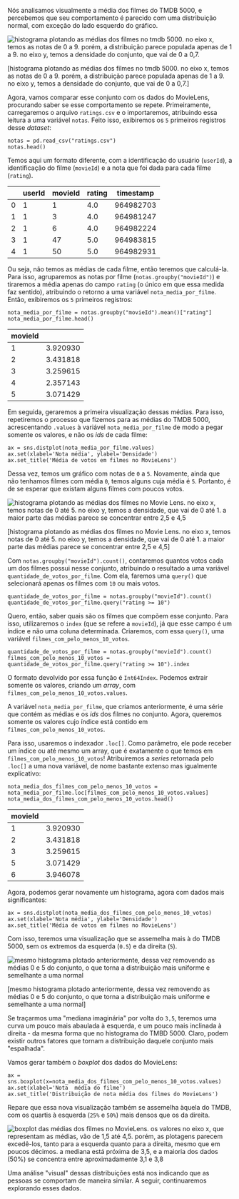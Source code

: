 Nós analisamos visualmente a média dos filmes do TMDB 5000, e percebemos que seu comportamento é parecido com uma distribuição normal, com exceção do lado esquerdo do gráfico. 

![histograma plotando as médias dos filmes no tmdb 5000. no eixo x, temos as notas de 0 a 9. porém, a distribuição parece populada apenas de 1 a 9. no eixo y, temos a densidade do conjunto, que vai de 0 a 0,7.](https://s3.amazonaws.com/caelum-online-public/1112+-+data-science-testes-estatisticos/Transcri%C3%A7%C3%A3o/Imagens/histogramav5.png)

[histograma plotando as médias dos filmes no tmdb 5000. no eixo x, temos as notas de 0 a 9. porém, a distribuição parece populada apenas de 1 a 9. no eixo y, temos a densidade do conjunto, que vai de 0 a 0,7.]

Agora, vamos comparar esse conjunto com os dados do MovieLens, procurando saber se esse comportamento se repete. Primeiramente, carregaremos o arquivo  `ratings.csv` e o importaremos, atribuindo essa leitura a uma variável `notas`. Feito isso, exibiremos os `5` primeiros registros desse *dataset*:

```
notas = pd.read_csv("ratings.csv")
notas.head()
```

Temos aqui um formato diferente, com a identificação do usuário (`userId`), a identificação do filme (`movieId`) e a nota que foi dada para cada filme (`rating`). 

|   | userId | movieId | rating | timestamp |
|---|--------|---------|--------|-----------|
| 0 | 1      | 1       | 4.0    | 964982703 |
| 1 | 1      | 3       | 4.0    | 964981247 |
| 2 | 1      | 6       | 4.0    | 964982224 |
| 3 | 1      | 47      | 5.0    | 964983815 |
| 4 | 1      | 50      | 5.0    | 964982931 |

Ou seja, não temos as médias de cada filme, então teremos que calculá-la. Para isso, agruparemos as notas por filme (`notas.groupby("movieId")`) e tiraremos a média apenas do campo `rating` (o único em que essa medida faz sentido), atribuindo o retorno a uma variável `nota_media_por_filme`. Então, exibiremos os `5` primeiros registros: 

```
nota_media_por_filme = notas.groupby("movieId").mean()["rating"]
nota_media_por_filme.head()
```

| movieId |                |
|---------|----------------|
| 1       | 3.920930       |
| 2       | 3.431818       |
| 3       | 3.259615       |
| 4       | 2.357143       |
| 5       | 3.071429       |

Em seguida, geraremos a primeira visualização dessas médias. Para isso, repetiremos o processo que fizemos para as médias do TMDB 5000, acrescentando `.values` à variável `nota_media_por_filme` de modo a pegar somente os valores, e não os *ids* de cada filme: 

```
ax = sns.distplot(nota_media_por_filme.values)
ax.set(xlabel='Nota média', ylabel='Densidade')
ax.set_title('Média de votos em filmes no MovieLens')
```

Dessa vez, temos um gráfico com notas de `0` a `5`. Novamente, ainda que não tenhamos filmes com média `0`, temos alguns cuja média é `5`. Portanto, é de se esperar que existam alguns filmes com poucos votos.

![histograma plotando as médias dos filmes no Movie Lens. no eixo x, temos notas de 0 até 5. no eixo y, temos a densidade, que vai de 0 até 1. a maior parte das médias parece se concentrar entre 2,5 e 4,5](https://s3.amazonaws.com/caelum-online-public/1112+-+data-science-testes-estatisticos/Transcri%C3%A7%C3%A3o/Imagens/histograma2.png)

[histograma plotando as médias dos filmes no Movie Lens. no eixo x, temos notas de 0 até 5. no eixo y, temos a densidade, que vai de 0 até 1. a maior parte das médias parece se concentrar entre 2,5 e 4,5]

Com `notas.groupby("movieId").count()`, contaremos quantos votos cada um dos filmes possui nesse conjunto, atribuindo o resultado a uma variável `quantidade_de_votos_por_filme`. Com ela, faremos uma `query()` que selecionará apenas os filmes com `10` ou mais votos.


```
quantidade_de_votos_por_filme = notas.groupby("movieId").count()
quantidade_de_votos_por_filme.query("rating >= 10")
```

Quero, então, saber quais são os filmes que compõem esse conjunto. Para isso, utilizaremos o `index` (que se refere a `movieId`), já que esse campo é um índice e não uma coluna determinada. Criaremos, com essa `query()`, uma variável `filmes_com_pelo_menos_10_votos`. 

```
quantidade_de_votos_por_filme = notas.groupby("movieId").count()
filmes_com_pelo_menos_10_votos = quantidade_de_votos_por_filme.query("rating >= 10").index
```

O formato devolvido por essa função é `Int64Index`. Podemos extrair somente os valores, criando um *array*, com `filmes_com_pelo_menos_10_votos.values`.

A variável `nota_media_por_filme`, que criamos anteriormente, é uma série que contém as médias e os *ids* dos filmes no conjunto. Agora, queremos somente os valores cujo índice está contido em `filmes_com_pelo_menos_10_votos`.

Para isso, usaremos o indexador `.loc[]`. Como parâmetro, ele pode receber um índice ou até mesmo um array, que é exatamente o que temos em `filmes_com_pelo_menos_10_votos`! Atribuiremos a *series* retornada pelo `.loc[]` a uma nova variável, de nome bastante extenso mas igualmente explicativo: 

```
nota_media_dos_filmes_com_pelo_menos_10_votos = nota_media_por_filme.loc[filmes_com_pelo_menos_10_votos.values]
nota_media_dos_filmes_com_pelo_menos_10_votos.head()
```

| movieId |          |
|---------|----------|
| 1       | 3.920930 |
| 2       | 3.431818 |
| 3       | 3.259615 |
| 5       | 3.071429 |
| 6       | 3.946078 |

Agora, podemos gerar novamente um histograma, agora com dados mais significantes:

```
ax = sns.distplot(nota_media_dos_filmes_com_pelo_menos_10_votos)
ax.set(xlabel='Nota média', ylabel='Densidade')
ax.set_title('Média de votos em filmes no MovieLens')
```

Com isso, teremos uma visualização que se assemelha mais à do TMDB 5000, sem os extremos da esquerda (`0.5`) e da direita (`5`). 

![mesmo histograma plotado anteriormente, dessa vez removendo as médias 0 e 5 do conjunto, o que torna a distribuição mais uniforme e semelhante a uma normal](https://s3.amazonaws.com/caelum-online-public/1112+-+data-science-testes-estatisticos/Transcri%C3%A7%C3%A3o/Imagens/histograma2v2.png)

[mesmo histograma plotado anteriormente, dessa vez removendo as médias 0 e 5 do conjunto, o que torna a distribuição mais uniforme e semelhante a uma normal]

Se traçarmos uma "mediana imaginária" por volta do  `3,5`, teremos uma curva um pouco mais abaulada à esquerda, e um pouco mais inclinada à direita - da mesma forma que no histograma do TMBD 5000. Claro, podem existir outros fatores que tornam a distribuição daquele conjunto mais "espalhada". 

Vamos gerar também o *boxplot* dos dados do MovieLens:

```
ax = sns.boxplot(x=nota_media_dos_filmes_com_pelo_menos_10_votos.values)
ax.set(xlabel='Nota  média do filme')
ax.set_title('Distribuição de nota média dos filmes do MovieLens')
```

Repare que essa nova visualização também se assemelha àquela do TMDB, com os quartis à esquerda (`25%` e `50%`) mais densos que os da direita. 

![boxplot das médias dos filmes no MovieLens. os valores no eixo x, que representam as médias, vão de 1,5 até 4,5. porém, as plotagens parecem excedê-los, tanto para a esquerda quanto para a direita, mesmo que em poucos décimos. a mediana está próxima de 3,5, e a maioria dos dados (50%) se concentra entre aproximadamente 3,1 e 3,8](https://s3.amazonaws.com/caelum-online-public/1112+-+data-science-testes-estatisticos/Transcri%C3%A7%C3%A3o/Imagens/boxplot2.png)

Uma análise "visual" dessas distribuições está nos indicando que as pessoas se comportam de maneira similar. A seguir, continuaremos explorando esses dados.
